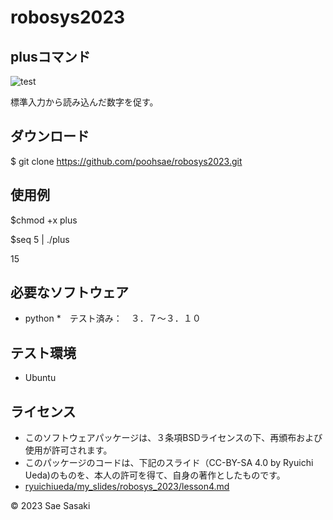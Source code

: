 # robosys2023

## plusコマンド
![test](https://github.com/poohsae/robosys2023/actions/workflows/test.yml/badge.svg)

標準入力から読み込んだ数字を促す。

## ダウンロード
$ git clone <https://github.com/poohsae/robosys2023.git>

## 使用例
$chmod +x plus

$seq 5 | ./plus

15

## 必要なソフトウェア
* python
  *　テスト済み：　３．７～３．１０

## テスト環境
* Ubuntu

## ライセンス
* このソフトウェアパッケージは、３条項BSDライセンスの下、再頒布および使用が許可されます。
* このパッケージのコードは、下記のスライド（CC-BY-SA 4.0 by Ryuichi Ueda)のものを、本人の許可を得て、自身の著作としたものです。
* [ryuichiueda/my_slides/robosys_2023/lesson4.md](htpps://github.com/ryuichiueda/my_slaides/tree/master/robosys_2022) 

 © 2023 Sae Sasaki
